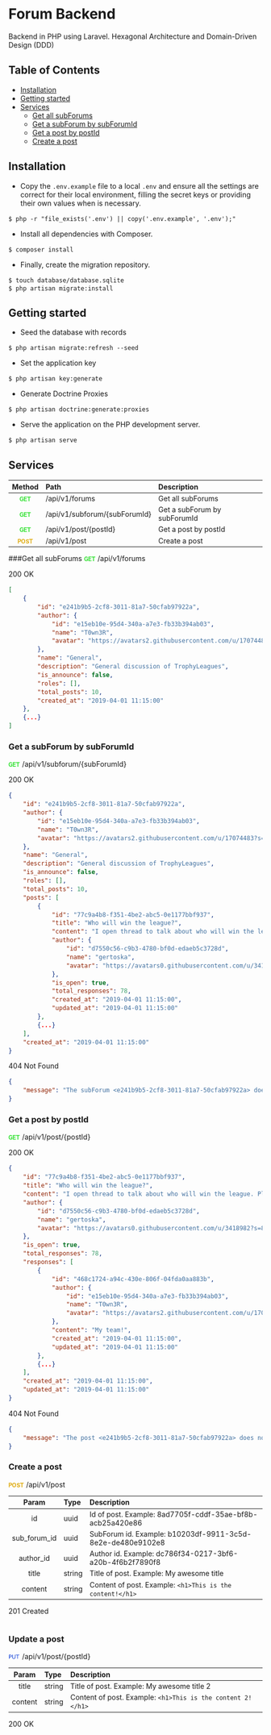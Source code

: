 # Forum Backend
Backend in PHP using Laravel. Hexagonal Architecture and Domain-Driven Design (DDD)

## Table of Contents

* [Installation](##Installation)
* [Getting started](##Getting%20started)
* [Services](##Services)
  * [Get all subForums](###Get%20all%20subForums)
  * [Get a subForum by subForumId](###Get%20a%20subForum%20by%20subForumId)
  * [Get a post by postId](###Get%20a%20post%20by%20postId)
  * [Create a post](###Create%20a%20post)

## Installation

- Copy the `.env.example` file to a local `.env` and ensure all the settings are correct for their local environment, filling the secret keys or providing their own values when is necessary.

```
$ php -r "file_exists('.env') || copy('.env.example', '.env');"
```

- Install all dependencies with Composer.

```
$ composer install
```

- Finally, create the migration repository.

```
$ touch database/database.sqlite
$ php artisan migrate:install
```

## Getting started

- Seed the database with records

```
$ php artisan migrate:refresh --seed
```

- Set the application key
```
$ php artisan key:generate
```

- Generate Doctrine Proxies

```
$ php artisan doctrine:generate:proxies
```

- Serve the application on the PHP development server.

```
$ php artisan serve
```

## Services

Method | Path | Description
:----------: | :---------- | :----------
![GET](public/img/get.png "GET")   | /api/v1/forums | Get all subForums
![GET](public/img/get.png "GET")   | /api/v1/subforum/{subForumId} | Get a subForum by subForumId
![GET](public/img/get.png "GET")  | /api/v1/post/{postId} | Get a post by postId
![POST](public/img/post.png "POST")  | /api/v1/post | Create a post

###Get all subForums
![GET](public/img/get.png "GET") /api/v1/forums

200 OK
```json
[
    {
        "id": "e241b9b5-2cf8-3011-81a7-50cfab97922a",
        "author": {
            "id": "e15eb10e-95d4-340a-a7e3-fb33b394ab03",
            "name": "T0wn3R",
            "avatar": "https://avatars2.githubusercontent.com/u/17074483?s=180&v=4"
        },
        "name": "General",
        "description": "General discussion of TrophyLeagues",
        "is_announce": false,
        "roles": [],
        "total_posts": 10,
        "created_at": "2019-04-01 11:15:00"
    },
    {...}
]
```


### Get a subForum by subForumId
![GET](public/img/get.png "GET") /api/v1/subforum/{subForumId}

200 OK
```json
{
    "id": "e241b9b5-2cf8-3011-81a7-50cfab97922a",
    "author": {
        "id": "e15eb10e-95d4-340a-a7e3-fb33b394ab03",
        "name": "T0wn3R",
        "avatar": "https://avatars2.githubusercontent.com/u/17074483?s=180&v=4"
    },
    "name": "General",
    "description": "General discussion of TrophyLeagues",
    "is_announce": false,
    "roles": [],
    "total_posts": 10,
    "posts": [
        {
            "id": "77c9a4b8-f351-4be2-abc5-0e1177bbf937",
            "title": "Who will win the league?",
            "content": "I open thread to talk about who will win the league. Place your bets :)",
            "author": {
                "id": "d7550c56-c9b3-4780-bf0d-edaeb5c3728d",
                "name": "gertoska",
                "avatar": "https://avatars0.githubusercontent.com/u/3418982?s=80&v=4"
            },
            "is_open": true,
            "total_responses": 78,
            "created_at": "2019-04-01 11:15:00",
            "updated_at": "2019-04-01 11:15:00"
        },
        {...}
    ],
    "created_at": "2019-04-01 11:15:00"
}
```

404 Not Found
```json
{
    "message": "The subForum <e241b9b5-2cf8-3011-81a7-50cfab97922a> does not exists"
}
```

### Get a post by postId
![GET](public/img/get.png "GET") /api/v1/post/{postId}

200 OK
```json
{
    "id": "77c9a4b8-f351-4be2-abc5-0e1177bbf937",
    "title": "Who will win the league?",
    "content": "I open thread to talk about who will win the league. Place your bets :)",
    "author": {
        "id": "d7550c56-c9b3-4780-bf0d-edaeb5c3728d",
        "name": "gertoska",
        "avatar": "https://avatars0.githubusercontent.com/u/3418982?s=80&v=4"
    },
    "is_open": true,
    "total_responses": 78,
    "responses": [
        {
            "id": "468c1724-a94c-430e-806f-04fda0aa883b",
            "author": {
                "id": "e15eb10e-95d4-340a-a7e3-fb33b394ab03",
                "name": "T0wn3R",
                "avatar": "https://avatars2.githubusercontent.com/u/17074483?s=180&v=4"
            },
            "content": "My team!",
            "created_at": "2019-04-01 11:15:00",
            "updated_at": "2019-04-01 11:15:00"
        },
        {...}
    ],
    "created_at": "2019-04-01 11:15:00",
    "updated_at": "2019-04-01 11:15:00"
}
```

404 Not Found
```json
{
    "message": "The post <e241b9b5-2cf8-3011-81a7-50cfab97922a> does not exists"
}
```

### Create a post
![POST](public/img/post.png "POST") /api/v1/post

Param | Type | Description
:----------: | :---------- | :----------
id | uuid | Id of post. Example: 8ad7705f-cddf-35ae-bf8b-acb25a420e86
sub_forum_id | uuid | SubForum id. Example: b10203df-9911-3c5d-8e2e-de480e9102e8
author_id | uuid | Author id. Example: dc786f34-0217-3bf6-a20b-4f6b2f7890f8
title | string | Title of post. Example: My awesome title
content | string | Content of post. Example: `<h1>This is the content!</h1>`

201 Created
```json
```

### Update a post
![PUT](public/img/put.png "PUT") /api/v1/post/{postId}

Param | Type | Description
:----------: | :---------- | :----------
title | string | Title of post. Example: My awesome title 2
content | string | Content of post. Example: `<h1>This is the content 2!</h1>`

200 OK
```json
```
